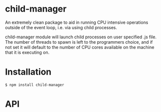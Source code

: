 child-manager
=============

An extremely clean package to aid in running CPU intensive operations outside of the event loop, i.e. via using child processes. 

child-manager module will launch child processes on user specified .js file. The number of threads to spawn is left to the programmers choice, and if not set it will default to the number of CPU cores available on the machine that it is executing on.

Installation
============
```
$ npm install child-manager
```

API
============
```javascript
 